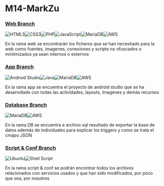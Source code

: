 # M14-MarkZu

### [Web Branch](https://github.com/davidpm-19/M14-MarkZu/tree/web_branch)
![HTML5](https://img.shields.io/badge/html5-%23E34F26.svg?style=for-the-badge&logo=html5&logoColor=white)![CSS3](https://img.shields.io/badge/css3-%231572B6.svg?style=for-the-badge&logo=css3&logoColor=white)![PHP](https://img.shields.io/badge/php-%23777BB4.svg?style=for-the-badge&logo=php&logoColor=white)![JavaScript](https://img.shields.io/badge/javascript-%23323330.svg?style=for-the-badge&logo=javascript&logoColor=%23F7DF1E)![MariaDB](https://img.shields.io/badge/MariaDB-003545?style=for-the-badge&logo=mariadb&logoColor=white)![AWS](https://img.shields.io/badge/AWS-%23FF9900.svg?style=for-the-badge&logo=amazon-aws&logoColor=white)

En la rama web se encontrarán los ficheros que se han necesitado para la web como fuentes, imagenes, conexiones y scripts no ofuscados o miniimizados ya sean internos o externos

### [App Branch](https://github.com/davidpm-19/M14-MarkZu/tree/app_branch)
![Android Studio](https://img.shields.io/badge/Android%20Studio-3DDC84.svg?style=for-the-badge&logo=android-studio&logoColor=white)![Java](https://img.shields.io/badge/java-%23ED8B00.svg?style=for-the-badge&logo=openjdk&logoColor=white)![MariaDB](https://img.shields.io/badge/MariaDB-003545?style=for-the-badge&logo=mariadb&logoColor=white)![AWS](https://img.shields.io/badge/AWS-%23FF9900.svg?style=for-the-badge&logo=amazon-aws&logoColor=white)

En la rama app se encuentra el proyecto de android studio que se ha desarrollado con todas las actividades, layouts, imagenes y demás recursos

### [Database Branch](https://github.com/davidpm-19/M14-MarkZu/tree/database_branch)
![MariaDB](https://img.shields.io/badge/MariaDB-003545?style=for-the-badge&logo=mariadb&logoColor=white)![AWS](https://img.shields.io/badge/AWS-%23FF9900.svg?style=for-the-badge&logo=amazon-aws&logoColor=white)

En la rama DB se encuentra e archivo sql resultado de exportar la base de datos además de individuales para explicar los triggers y como se trata el cmapo JSON

### [Script & Conf Branch](https://github.com/davidpm-19/M14-MarkZu/tree/scriptconf_branch)
![Ubuntu](https://img.shields.io/badge/Ubuntu-E95420?style=for-the-badge&logo=ubuntu&logoColor=white)![Shell Script](https://img.shields.io/badge/shell_script-%23121011.svg?style=for-the-badge&logo=gnu-bash&logoColor=white)

En la rama script & conf se podrán encontrar todos los archivos relacionados con servicios usados y que han sido modificados, por poco que sea, por nosotros
